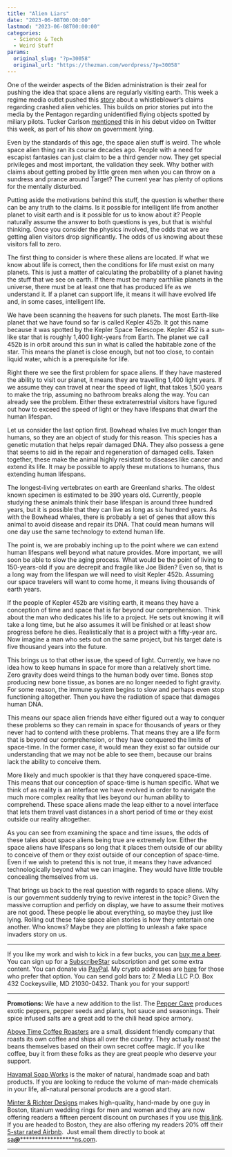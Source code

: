 ```yaml
---
title: "Alien Liars"
date: "2023-06-08T00:00:00"
lastmod: "2023-06-08T00:00:00"
categories:
  - Science & Tech
  - Weird Stuff
params:
  original_slug: "?p=30058"
  original_url: "https://thezman.com/wordpress/?p=30058"
---
```


One of the weirder aspects of the Biden administration is their zeal for
pushing the idea that space aliens are regularly visiting earth. This
week a regime media outlet pushed this <a
href="https://nymag.com/intelligencer/2023/06/ex-intel-official-government-hiding-alien-tech.html"
rel="noopener" target="_blank">story</a> about a whistleblower’s claims
regarding crashed alien vehicles. This builds on prior stories put into
the media by the Pentagon regarding unidentified flying objects spotted
by miliary pilots. Tucker Carlson
<a href="https://twitter.com/TuckerCarlson/status/1666203439146172419"
rel="noopener" target="_blank">mentioned</a> this in his debut video on
Twitter this week, as part of his show on government lying.

Even by the standards of this age, the space alien stuff is weird. The
whole space alien thing ran its course decades ago. People with a need
for escapist fantasies can just claim to be a third gender now. They get
special privileges and most important, the validation they seek. Why
bother with claims about getting probed by little green men when you can
throw on a sundress and prance around Target? The current year has
plenty of options for the mentally disturbed.

Putting aside the motivations behind this stuff, the question is whether
there can be any truth to the claims. Is it possible for intelligent
life from another planet to visit earth and is it possible for us to
know about it? People naturally assume the answer to both questions is
yes, but that is wishful thinking. Once you consider the physics
involved, the odds that we are getting alien visitors drop
significantly. The odds of us knowing about these visitors fall to zero.

The first thing to consider is where these aliens are located. If what
we know about life is correct, then the conditions for life must exist
on many planets. This is just a matter of calculating the probability of
a planet having the stuff that we see on earth. If there must be many
earthlike planets in the universe, there must be at least one that has
produced life as we understand it. If a planet can support life, it
means it will have evolved life and, in some cases, intelligent life.

We have been scanning the heavens for such planets. The most Earth-like
planet that we have found so far is called Kepler 452b. It got this name
because it was spotted by the Kepler Space Telescope. Kepler 452 is a
sun-like star that is roughly 1,400 light-years from Earth. The planet
we call 452b is in orbit around this sun in what is called the habitable
zone of the star. This means the planet is close enough, but not too
close, to contain liquid water, which is a prerequisite for life.

Right there we see the first problem for space aliens. If they have
mastered the ability to visit our planet, it means they are travelling
1,400 light years. If we assume they can travel at near the speed of
light, that takes 1,500 years to make the trip, assuming no bathroom
breaks along the way. You can already see the problem. Either these
extraterrestrial visitors have figured out how to exceed the speed of
light or they have lifespans that dwarf the human lifespan.

Let us consider the last option first. Bowhead whales live much longer
than humans, so they are an object of study for this reason. This
species has a genetic mutation that helps repair damaged DNA. They also
possess a gene that seems to aid in the repair and regeneration of
damaged cells. Taken together, these make the animal highly resistant to
diseases like cancer and extend its life. It may be possible to apply
these mutations to humans, thus extending human lifespans.

The longest-living vertebrates on earth are Greenland sharks. The oldest
known specimen is estimated to be 390 years old. Currently, people
studying these animals think their base lifespan is around three hundred
years, but it is possible that they can live as long as six hundred
years. As with the Bowhead whales, there is probably a set of genes that
allow this animal to avoid disease and repair its DNA. That could mean
humans will one day use the same technology to extend human life.

The point is, we are probably inching up to the point where we can
extend human lifespans well beyond what nature provides. More important,
we will soon be able to slow the aging process. What would be the point
of living to 150-years-old if you are decrepit and fragile like Joe
Biden? Even so, that is a long way from the lifespan we will need to
visit Kepler 452b. Assuming our space travelers will want to come home,
it means living thousands of earth years.

If the people of Kepler 452b are visiting earth, it means they have a
conception of time and space that is far beyond our comprehension. Think
about the man who dedicates his life to a project. He sets out knowing
it will take a long time, but he also assumes it will be finished or at
least show progress before he dies. Realistically that is a project with
a fifty-year arc. Now imagine a man who sets out on the same project,
but his target date is five thousand years into the future.

This brings us to that other issue, the speed of light. Currently, we
have no idea how to keep humans in space for more than a relatively
short time. Zero gravity does weird things to the human body over time.
Bones stop producing new bone tissue, as bones are no longer needed to
fight gravity. For some reason, the immune system begins to slow and
perhaps even stop functioning altogether. Then you have the radiation of
space that damages human DNA.

This means our space alien friends have either figured out a way to
conquer these problems so they can remain in space for thousands of
years or they never had to contend with these problems. That means they
are a life form that is beyond our comprehension, or they have conquered
the limits of space-time. In the former case, it would mean they exist
so far outside our understanding that we may not be able to see them,
because our brains lack the ability to conceive them.

More likely and much spookier is that they have conquered space-time.
This means that our conception of space-time is human specific. What we
think of as reality is an interface we have evolved in order to navigate
the much more complex reality that lies beyond our human ability to
comprehend. These space aliens made the leap either to a novel interface
that lets them travel vast distances in a short period of time or they
exist outside our reality altogether.

As you can see from examining the space and time issues, the odds of
these tales about space aliens being true are extremely low. Either the
space aliens have lifespans so long that it places them outside of our
ability to conceive of them or they exist outside of our conception of
space-time. Even if we wish to pretend this is not true, it means they
have advanced technologically beyond what we can imagine. They would
have little trouble concealing themselves from us.

That brings us back to the real question with regards to space aliens.
Why is our government suddenly trying to revive interest in the topic?
Given the massive corruption and perfidy on display, we have to assume
their motives are not good. These people lie about everything, so maybe
they just like lying. Rolling out these fake space alien stories is how
they entertain one another. Who knows? Maybe they are plotting to
unleash a fake space invaders story on us.

------------------------------------------------------------------------

If you like my work and wish to kick in a few bucks, you can
<a href="https://www.buymeacoffee.com/mujolulu" rel="noopener"
target="_blank">buy me a beer</a>. You can sign up for a
<a href="https://www.subscribestar.com/the-z-blog" rel="noopener"
target="_blank">SubscribeStar</a> subscription and get some extra
content. You can donate via <a
href="https://www.paypal.com/donate/?cmd=_s-xclick&amp;hosted_button_id=UDAS2Q8JYA6CN&amp;source=url"
rel="noopener" target="_blank">PayPal</a>. My crypto addresses are
<a href="https://thezman.com/wordpress/?page_id=22713" rel="noopener"
target="_blank">here</a> for those who prefer that option. You can send
gold bars to: Z Media LLC P.O. Box 432 Cockeysville, MD 21030-0432.
Thank you for your support!

------------------------------------------------------------------------

**Promotions:** We have a new addition to the list. The
<a href="https://peppercave.com/shop/ols/products" rel="noopener"
target="_blank">Pepper Cave</a> produces exotic peppers, pepper seeds
and plants, hot sauce and seasonings. Their spice infused salts are a
great add to the chili head spice armory.

<a href="https://abovetimecoffee.com/" rel="noopener"
target="_blank">Above Time Coffee Roasters</a> are a small, dissident
friendly company that roasts its own coffee and ships all over the
country. They actually roast the beans themselves based on their own
secret coffee magic. If you like coffee, buy it from these folks as they
are great people who deserve your support.

<a href="https://havamalsoapworks.com/" rel="noopener"
target="_blank">Havamal Soap Works</a> is the maker of natural, handmade
soap and bath products. If you are looking to reduce the volume of
man-made chemicals in your life, all-natural personal products are a
good start.

<a href="https://www.minterandrichterdesigns.com/"
rel="noreferrer nofollow noopener" target="_blank">Minter &amp; Richter
Designs</a> makes high-quality, hand-made by one guy in Boston, titanium
wedding rings for men and women and they are now offering readers a
fifteen percent discount on purchases if you use
<a href="https://www.minterandrichterdesigns.com/discount/ZMAN"
rel="noreferrer nofollow noopener" target="_blank">this link</a>.
<span class="highlight"><span class="colour"><span class="font"><span class="size">If
you are headed to Boston, they are also offering my readers 20% off
their <a
href="https://www.airbnb.com/users/7988017/listings?user_id=7988017&amp;s=3"
rel="noopener noreferrer" target="_blank">5-star rated Airbnb</a>.  Just
email them directly to book at
<a href="mailto:sa***@*********************ns.com"
data-original-string="/8eh2C3oBNDgtwvwyQJZuw==cb7rdGAJTqEADJTD/Djqu+Fj1Cs2tdCX1kxDspoGn1AqfvAtszCp8MRfowrtbvjO09Q"><span
class="apbct-email-encoder"
data-original-string="s6vtz3Lg+Z6ak2ezZo/YPg==cb7DoybTvmquWtYlLsMn85bS1HdhHg15KfqUu12kERzWN0sNasKjMVG0BhOtrz++HPK"
title="This contact has been encoded by Anti-Spam by CleanTalk. Click to decode. To finish the decoding make sure that JavaScript is enabled in your browser.">sa<span
class="apbct-blur">***</span>@<span
class="apbct-blur">*********************</span>ns.com</span></a>.</span></span></span></span>

------------------------------------------------------------------------
